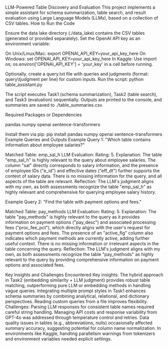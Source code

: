 LLM-Powered Table Discovery and Evaluation
This project implements a simple assistant for schema summarization, table search, and result evaluation using Large Language Models (LLMs), based on a collection of CSV tables.
How to Run the Code

Ensure the data lake directory (./data_lake) contains the CSV tables (generated or provided separately).
Set the OpenAI API key as an environment variable:

On Unix/Linux/Mac: export OPENAI_API_KEY=your_api_key_here
On Windows: set OPENAI_API_KEY=your_api_key_here
In Kaggle: Use import os; os.environ['OPENAI_API_KEY'] = 'your_key' in a cell before running.


Optionally, create a query.txt file with queries and judgments (format: query\tjudgment per line) for custom inputs.
Run the script: python table_assistant.py

The script executes Task1 (schema summarization), Task2 (table search), and Task3 (evaluation) sequentially.
Outputs are printed to the console, and summaries are saved to ./table_summaries.csv.



Required Packages or Dependencies

pandas
numpy
openai
sentence-transformers

Install them via pip: pip install pandas numpy openai sentence-transformers
Example Queries and Outputs
Example Query 1: "Which table contains information about employee salaries?"

Matched Table: emp_sal_h
LLM Evaluation: Rating: 5. Explanation: The table "emp_sal_h" is highly relevant to the query about employee salaries. The column "sal" directly corresponds to salary information, and the presence of employee IDs ("e_id") and effective dates ("eff_dt") further supports the context of salary data. There is no missing information for the query, and all aspects of the table are relevant.
Reflection: The LLM's judgment aligns with my own, as both assessments recognize the table "emp_sal_h" as highly relevant and comprehensive for querying employee salary history.

Example Query 2: "Find the table with payment options and fees."

Matched Table: pay_methods
LLM Evaluation: Rating: 5. Explanation: The table "pay_methods" is highly relevant to the query as it provides information on payment options ("pay_desc") and associated processing fees ("proc_fee_pct"), which directly aligns with the user's request for payment options and fees. The presence of an "active_flg" column also indicates which payment methods are currently active, adding further useful context. There is no missing information or irrelevant aspects in the table concerning the query.
Reflection: The LLM's judgment aligns with my own, as both assessments recognize the table "pay_methods" as highly relevant to the query by providing comprehensive information on payment options and associated fees.

Key Insights and Challenges Encountered
Key insights: The hybrid approach in Task2 (embedding similarity + LLM judgment) provides robust table matching, outperforming pure LLM or embedding methods in handling vague queries. Integrating multiple prompt styles in Task1 enhances schema summaries by combining analytical, relational, and dictionary perspectives. Reading custom queries from a file improves flexibility.
Challenges: Parsing LLM responses for consistent table names required careful string handling. Managing API costs and response variability from GPT-4o was addressed through temperature control and retries. Data quality issues in tables (e.g., abbreviations, nulls) occasionally affected summary accuracy, suggesting potential for column name normalization. In environments like Kaggle, handling parallelism warnings from tokenizers and environment variables needed explicit settings.
